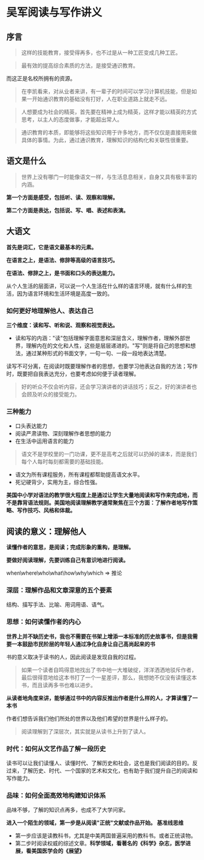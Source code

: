 
# 吴军阅读与写作讲义


## 序言


> 这样的技能教育，接受得再多，也不过是从一种工匠变成几种工匠。


> 最有效的提高综合素质的方法，是接受通识教育。


而这正是名校所拥有的资源。


> 在李凯看来，对从业者来讲，有一辈子的时间可以学习计算机技能，但是如果一开始通识教育的基础没有打好，人在职业道路上就走不远。


> 人想要成为社会的精英，首先要在精神上成为精英，这样才能以精英的方式思考，以主人的态度做事，才能超出常人。


> 通识教育的本质，即能够将这些知识用于许多地方，而不仅仅是直接用来做具体的事情。为此，通过通识教育，理解知识的结构化和关联性很重要。


## 语文是什么


> 世界上没有哪门一时能像语文一样，与生活息息相关，自身又具有极丰富的内涵。


**第一个方面是感受，包括听、读、观察和理解。**


**第二个方面是表达，包括说、写、唱、表述和表演。**


## 大语文


**首先是词汇，它是语文最基本的元素。**


**在语言之上，是语法、修辞等高级的语言技巧。**


**在语法、修辞之上，是书面和口头的表达能力。**


从个人生活的层面讲，可以说一个人生活在什么样的语言环境，就有什么样的生活，因为语言环境和生活环境是高度一致的。


### 如何更好地理解他人、表达自己


**三个维度：读和写、听和说、观察和视觉表达。**


-   读和写的内涵："读"包括理解字面意思和深层含义，理解作者，理解外部世界，理解内在的文化和人性，这些是层层递进的。"写"则是将自己的思想和想法，通过某种形式的书面文字，一句一句、一段一段地表达清楚。


读写不可分离，在阅读时既要理解作者的思想，也要学习他表达自我的方法；写作时，既要把自我表达充分，也要考虑如何便于读者理解。


> 好的听众不仅会听内容，还会学习演讲者的讲话技巧；反之，好的演讲者也会顾及听众的接受能力。


### 三种能力


-   口头表达能力
-   阅读严肃读物、深刻理解作者思想的能力
-   在生活中运用语言的能力


> 语文不是学校里的一门功课，更不是高考之后就可以扔掉的课本，而是我们每个人每时每刻都需要的基础技能。


-   语文为所有课程服务，所有课程都帮助提高语文水平。
-   死记硬背少，实用为主，综合性强。


**美国中小学对语法的教学很大程度上是通过让学生大量地阅读和写作来完成地，而不是靠背语法规则。美国地阅读理解教学通常聚焦在三个方面：了解作者地写作策略、写作技巧、风格和体裁。**


## 阅读的意义：理解他人


**读懂作者的意思，是阅读；完成形象的重构，是理解。**


**要做好阅读理解，先要训练自己有意识地进行阅读。**


when\\where\\who\\what\\how\\why\\which =\> 推论


### 深层：理解作品和文章深意的五个要素


结构、描写手法、比喻、用词用语、语气。


### 思想：如何读懂作者的内心


**世界上并不缺历史书，我也不需要在书架上增添一本标准的历史故事书，但是我需要一本鼓励市民阶层的年轻人通过净化自身让自己高尚起来的书**


书的意义取决于读书的人，因此阅读是发现自我的过程。


> 如果一个读者自鸣得意地找出了书中地一大堆破绽，洋洋洒洒地驳斥作者，最后很得意地给这本书打了一个一星差评，那么，我想她不仅没有读懂这本书，而且读再多书也难以进步。


**从读者地角度来讲，能够通过书中的内容反推出作者是什么样的人，才算读懂了一本书**


作者们想告诉我们他们所处的世界以及他们希望的世界是什么样子的。


> 阅读理解到了深层次，其实就是从读书上升到了读人。


### 时代：如何从文艺作品了解一段历史


读书可以让我们读懂人、读懂时代、了解历史和社会，这也是我们阅读的目的。反过来，了解历史、时代、一个国家的艺术和文化，也有助于我们提升自己的阅读和写作能力。


### 品味：如何全面高效地构建知识体系


品味不够，了解的知识点再多，也成不了大学问家。


**进入一个陌生的领域，第一步是从阅读"正统"文献或作品开始。 基准线思维**


-   第一步应该是读教科书，尤其是中美两国普遍采用的教科书。或者正统读物。
-   第二步时阅读权威的综述文章。**科学领域，看著名的《科学》杂志，医学进展，看美国医学会的《展望》**
<!--stackedit_data:
eyJoaXN0b3J5IjpbLTcwMDQxMDMwM119
-->